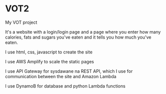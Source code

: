# VOT2
My VOT project

It's a website with a login/login page and a page where you enter how many calories, fats and sugars you've eaten and it tells you how much you've eaten.

I use html, css, javascript to create the site

I use AWS Amplify to scale the static pages

I use API Gateway for sysdawane na REST API, which I use for communication between the site and Amazon Lambda

I use DynamoB for database and python Lambda functions



